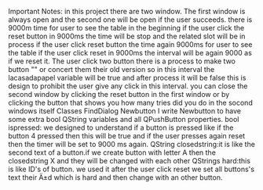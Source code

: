 Important Notes:
in this project there are two window. The first window is always open and
the second one will be open if the user succeeds.
there is 9000m time for user to see the table in the beginning if the user
click the reset button in 9000ms the time will be stop and the related
slot will be in process
if the user click reset button the time again 9000ms for user to see the
table if the user click reset in 9000ms the interval will be again 9000 as
if we reset it.
The user click two button there is a process to make two button "" or
concert them their old version so in this interval the lacasadapapel
variable will be true and after process it will be false
this is design to prohibit the user give any click in this interval.
you can close the second window by clicking the reset button in the first
window or by clicking the button that shows you how many tries did you do
in the socond windows itself
Classes FindDialog Newbutton
I write Newbutton to have some extra bool QString variables and all
QPushButton properties.
bool ispressed: we designed to understand if a button is pressed like if
the button 4 pressed then this will be true and if the user presses again
reset then the timer will be set to 9000 ms again.
QString closedstring:it is like the second text of a button.if we create
button with letter A then the closedstring X and they will be changed with
each other
QStrings hard:this is like ID's of button. we used it after the user click
reset we set all buttons's text their Ä±d which is hard and then change
with an other button.
